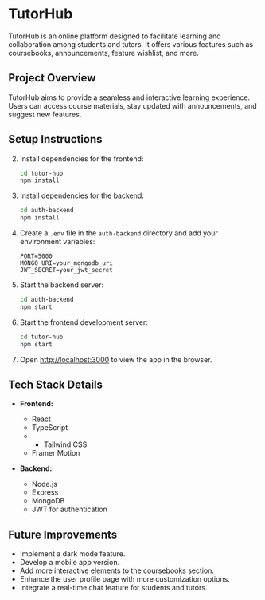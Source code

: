 # TutorHub

TutorHub is an online platform designed to facilitate learning and collaboration among students and tutors. It offers various features such as coursebooks, announcements, feature wishlist, and more.

## Project Overview

TutorHub aims to provide a seamless and interactive learning experience. Users can access course materials, stay updated with announcements, and suggest new features.

## Setup Instructions
2. Install dependencies for the frontend:
    ```sh
    cd tutor-hub
    npm install
    ```

3. Install dependencies for the backend:
    ```sh
    cd auth-backend
    npm install
    ```

4. Create a `.env` file in the `auth-backend` directory and add your environment variables:
    ```env
    PORT=5000
    MONGO_URI=your_mongodb_uri
    JWT_SECRET=your_jwt_secret
    ```

5. Start the backend server:
    ```sh
    cd auth-backend
    npm start
    ```

6. Start the frontend development server:
    ```sh
    cd tutor-hub
    npm start
    ```

7. Open [http://localhost:3000](http://localhost:3000) to view the app in the browser.

## Tech Stack Details

- **Frontend:**
  - React
  - TypeScript
  - - Tailwind CSS
  - Framer Motion

- **Backend:**
  - Node.js
  - Express
  - MongoDB
  - JWT for authentication

## Future Improvements

- Implement a dark mode feature.
- Develop a mobile app version.
- Add more interactive elements to the coursebooks section.
- Enhance the user profile page with more customization options.
- Integrate a real-time chat feature for students and tutors.
